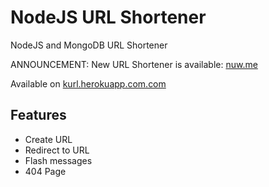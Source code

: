 # NodeJS URL Shortener
NodeJS and MongoDB URL Shortener

ANNOUNCEMENT: New URL Shortener is available: [nuw.me](https://nuw.me)

Available on [kurl.herokuapp.com.com](https://kurl.herokuapp.com)

## Features
- Create URL
- Redirect to URL
- Flash messages
- 404 Page
